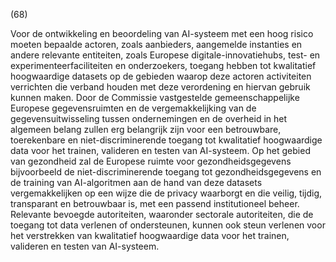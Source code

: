 (68)

Voor de ontwikkeling en beoordeling van AI-systeem met een hoog risico moeten bepaalde actoren, zoals aanbieders, aangemelde instanties en andere relevante entiteiten, zoals Europese digitale-innovatiehubs, test- en experimenteerfaciliteiten en onderzoekers, toegang hebben tot kwalitatief hoogwaardige datasets op de gebieden waarop deze actoren activiteiten verrichten die verband houden met deze verordening en hiervan gebruik kunnen maken. Door de Commissie vastgestelde gemeenschappelijke Europese gegevensruimten en de vergemakkelijking van de gegevensuitwisseling tussen ondernemingen en de overheid in het algemeen belang zullen erg belangrijk zijn voor een betrouwbare, toerekenbare en niet-discriminerende toegang tot kwalitatief hoogwaardige data voor het trainen, valideren en testen van AI-systeem. Op het gebied van gezondheid zal de Europese ruimte voor gezondheidsgegevens bijvoorbeeld de niet-discriminerende toegang tot gezondheidsgegevens en de training van AI-algoritmen aan de hand van deze datasets vergemakkelijken op een wijze die de privacy waarborgt en die veilig, tijdig, transparant en betrouwbaar is, met een passend institutioneel beheer. Relevante bevoegde autoriteiten, waaronder sectorale autoriteiten, die de toegang tot data verlenen of ondersteunen, kunnen ook steun verlenen voor het verstrekken van kwalitatief hoogwaardige data voor het trainen, valideren en testen van AI-systeem.
